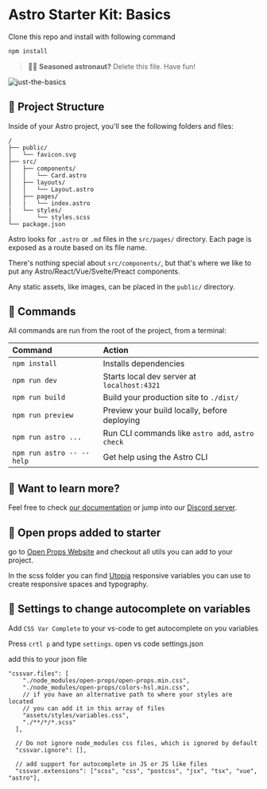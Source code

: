 # Astro Starter Kit: Basics

Clone this repo and install with following command

```sh
npm install
```

> 🧑‍🚀 **Seasoned astronaut?** Delete this file. Have fun!

![just-the-basics](https://github.com/withastro/astro/assets/2244813/a0a5533c-a856-4198-8470-2d67b1d7c554)

## 🚀 Project Structure

Inside of your Astro project, you'll see the following folders and files:

```text
/
├── public/
│   └── favicon.svg
├── src/
│   ├── components/
│   │   └── Card.astro
│   ├── layouts/
│   │   └── Layout.astro
│   ├── pages/
│   |   └── index.astro
|   └── styles/
│       └── styles.scss
└── package.json
```

Astro looks for `.astro` or `.md` files in the `src/pages/` directory. Each page is exposed as a route based on its file name.

There's nothing special about `src/components/`, but that's where we like to put any Astro/React/Vue/Svelte/Preact components.

Any static assets, like images, can be placed in the `public/` directory.

## 🧞 Commands

All commands are run from the root of the project, from a terminal:

| Command                   | Action                                           |
| :------------------------ | :----------------------------------------------- |
| `npm install`             | Installs dependencies                            |
| `npm run dev`             | Starts local dev server at `localhost:4321`      |
| `npm run build`           | Build your production site to `./dist/`          |
| `npm run preview`         | Preview your build locally, before deploying     |
| `npm run astro ...`       | Run CLI commands like `astro add`, `astro check` |
| `npm run astro -- --help` | Get help using the Astro CLI                     |

## 👀 Want to learn more?

Feel free to check [our documentation](https://docs.astro.build) or jump into our [Discord server](https://astro.build/chat).

## 👀 Open props added to starter

go to [Open Props Website](https://open-props.style/) and checkout all utils you can add to your project.

In the scss folder you can find [Utopia](https://utopia.fyi/) responsive variables you can use to create responsive spaces and typography.

## 👀 Settings to change autocomplete on variables

Add `CSS Var Complete` to your vs-code to get autocomplete on you variables

Press `crtl p` and type `settings`. open vs code settings.json

add this to your json file

```
"cssvar.files": [
    "./node_modules/open-props/open-props.min.css",
    "./node_modules/open-props/colors-hsl.min.css",
    // if you have an alternative path to where your styles are located
    // you can add it in this array of files
    "assets/styles/variables.css",
    "./**/*/*.scss"
  ],

  // Do not ignore node_modules css files, which is ignored by default
  "cssvar.ignore": [],

  // add support for autocomplete in JS or JS like files
  "cssvar.extensions": ["scss", "css", "postcss", "jsx", "tsx", "vue", "astro"],
```
